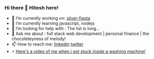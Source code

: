 ### Hi there 👋 Hitesh here!

- 🔭 I’m currently working on: [silver-fiesta](https://github.com/shellbot97/silver-fiesta) 
- 🌱 I’m currently learning javascript, nodejs
- 🤔 I’m looking for help with : The list is long...
- 💬 Ask me about : full stack web development | personal finance | the chocoleteyness of melody!
- 📫 How to reach me: [linkedin](https://www.linkedin.com/in/hitesh-ingale/) [twitter](https://twitter.com/dntSayThtHitesh)
- ⚡ [Here's a video of me when i got stuck inside a washing machine!](https://youtu.be/dQw4w9WgXcQ)


